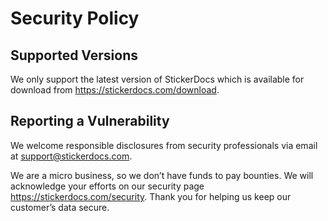 # Security Policy

## Supported Versions

We only support the latest version of StickerDocs which is available for download from https://stickerdocs.com/download.

## Reporting a Vulnerability

We welcome responsible disclosures from security professionals via email at support@stickerdocs.com.

We are a micro business, so we don’t have funds to pay bounties. We will acknowledge your efforts on our security page https://stickerdocs.com/security. Thank you for helping us keep our customer’s data secure.
